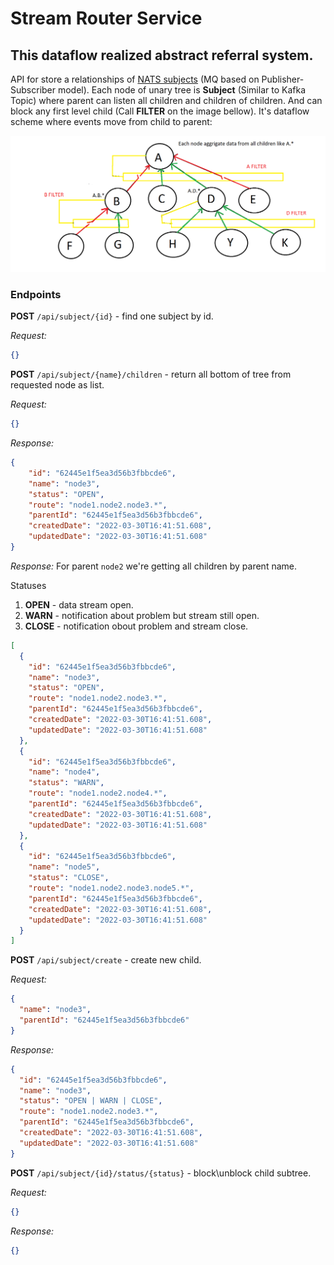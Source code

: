 # Stream Router Service

## This dataflow realized abstract referral system.

API for store a relationships of [NATS subjects] (MQ based on Publisher-Subscriber model).
Each node of unary tree is **Subject** (Similar to Kafka Topic) where parent can listen all children and children of children.
And can block any first level child (Call **FILTER** on the image bellow).
It's dataflow scheme where events move from child to parent:

<img src="proof_of_concept.png" width="800" alt="Data spread"/>


### Endpoints

**POST** ``/api/subject/{id}`` - find one subject by id.

_Request:_
```json
{}
```

**POST** ``/api/subject/{name}/children`` - return all bottom of tree from requested node as list.

_Request:_
```json
{}
```

_Response:_

```json
{
    "id": "62445e1f5ea3d56b3fbbcde6",
    "name": "node3",
    "status": "OPEN",
    "route": "node1.node2.node3.*",
    "parentId": "62445e1f5ea3d56b3fbbcde6",
    "createdDate": "2022-03-30T16:41:51.608",
    "updatedDate": "2022-03-30T16:41:51.608"
}
```

_Response:_ For parent ``node2`` we're getting all children by parent name.

Statuses

1. **OPEN** - data stream open.
2. **WARN** - notification about problem but stream still open.
3. **CLOSE** - notification obout problem and stream close.

```json
[
  {
    "id": "62445e1f5ea3d56b3fbbcde6",
    "name": "node3",
    "status": "OPEN",
    "route": "node1.node2.node3.*",
    "parentId": "62445e1f5ea3d56b3fbbcde6",
    "createdDate": "2022-03-30T16:41:51.608",
    "updatedDate": "2022-03-30T16:41:51.608"
  },
  {
    "id": "62445e1f5ea3d56b3fbbcde6",
    "name": "node4",
    "status": "WARN",
    "route": "node1.node2.node4.*",
    "parentId": "62445e1f5ea3d56b3fbbcde6",
    "createdDate": "2022-03-30T16:41:51.608",
    "updatedDate": "2022-03-30T16:41:51.608"
  },
  {
    "id": "62445e1f5ea3d56b3fbbcde6",
    "name": "node5",
    "status": "CLOSE",
    "route": "node1.node2.node3.node5.*",
    "parentId": "62445e1f5ea3d56b3fbbcde6",
    "createdDate": "2022-03-30T16:41:51.608",
    "updatedDate": "2022-03-30T16:41:51.608"
  }
]
```

**POST** ``/api/subject/create`` - create new child.

_Request:_
```json
{
  "name": "node3",
  "parentId": "62445e1f5ea3d56b3fbbcde6"
}
```

_Response:_
```json
{
  "id": "62445e1f5ea3d56b3fbbcde6",
  "name": "node3",
  "status": "OPEN | WARN | CLOSE",
  "route": "node1.node2.node3.*",
  "parentId": "62445e1f5ea3d56b3fbbcde6",
  "createdDate": "2022-03-30T16:41:51.608",
  "updatedDate": "2022-03-30T16:41:51.608"
}
```

**POST** ``/api/subject/{id}/status/{status}`` - block\unblock child subtree.

_Request:_
```json
{}
```
_Response:_
```json
{}
```


[NATS subjects]:https://docs.nats.io/nats-concepts/subjects